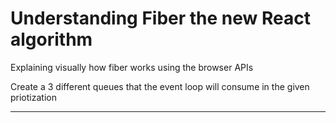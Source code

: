 # Understanding Fiber the new React algorithm

Explaining visually how fiber works using the browser APIs

Create a 3 different queues that the event loop will consume in the given
priotization

---
